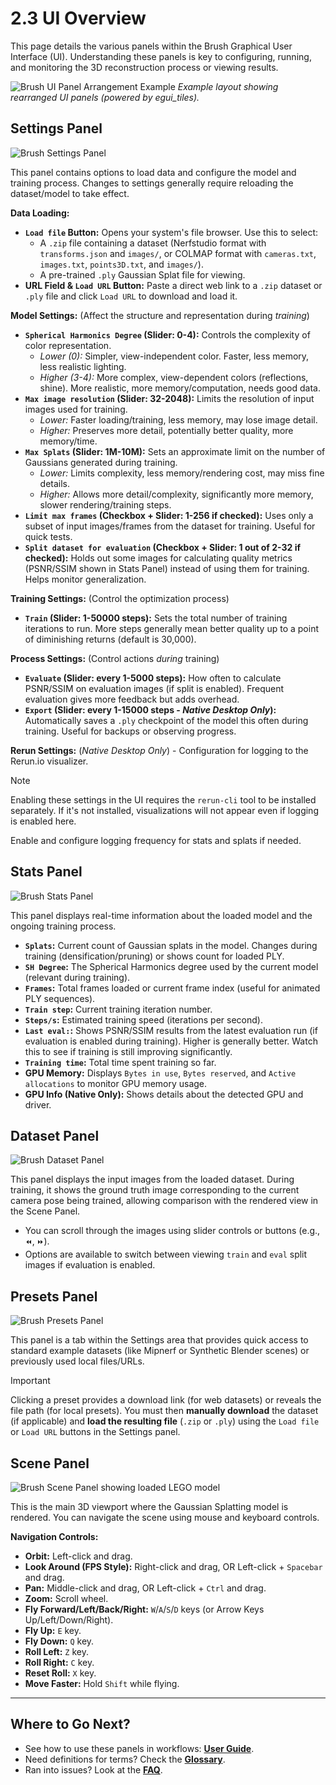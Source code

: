 # 2.3 UI Overview

This page details the various panels within the Brush Graphical User Interface (UI). Understanding these panels is key to configuring, running, and monitoring the 3D reconstruction process or viewing results.

![Brush UI Panel Arrangement Example](../media/Brush_Mac_arrange_panels.png)
*Example layout showing rearranged UI panels (powered by egui_tiles).*

## Settings Panel

![Brush Settings Panel](../media/Brush_Settings_panel.png)

This panel contains options to load data and configure the model and training process. Changes to settings generally require reloading the dataset/model to take effect.

**Data Loading:**

*   **`Load file` Button:** Opens your system's file browser. Use this to select:
    *   A `.zip` file containing a dataset (Nerfstudio format with `transforms.json` and `images/`, or COLMAP format with `cameras.txt`, `images.txt`, `points3D.txt`, and `images/`).
    *   A pre-trained `.ply` Gaussian Splat file for viewing.
*   **URL Field & `Load URL` Button:** Paste a direct web link to a `.zip` dataset or `.ply` file and click `Load URL` to download and load it.

**Model Settings:** (Affect the structure and representation during *training*)

*   **`Spherical Harmonics Degree` (Slider: 0-4):** Controls the complexity of color representation.
    *   *Lower (0):* Simpler, view-independent color. Faster, less memory, less realistic lighting.
    *   *Higher (3-4):* More complex, view-dependent colors (reflections, shine). More realistic, more memory/computation, needs good data.
*   **`Max image resolution` (Slider: 32-2048):** Limits the resolution of input images used for training.
    *   *Lower:* Faster loading/training, less memory, may lose image detail.
    *   *Higher:* Preserves more detail, potentially better quality, more memory/time.
*   **`Max Splats` (Slider: 1M-10M):** Sets an approximate limit on the number of Gaussians generated during training.
    *   *Lower:* Limits complexity, less memory/rendering cost, may miss fine details.
    *   *Higher:* Allows more detail/complexity, significantly more memory, slower rendering/training steps.
*   **`Limit max frames` (Checkbox + Slider: 1-256 if checked):** Uses only a subset of input images/frames from the dataset for training. Useful for quick tests.
*   **`Split dataset for evaluation` (Checkbox + Slider: 1 out of 2-32 if checked):** Holds out some images for calculating quality metrics (PSNR/SSIM shown in Stats Panel) instead of using them for training. Helps monitor generalization.

**Training Settings:** (Control the optimization process)

*   **`Train` (Slider: 1-50000 steps):** Sets the total number of training iterations to run. More steps generally mean better quality up to a point of diminishing returns (default is 30,000).

**Process Settings:** (Control actions *during* training)

*   **`Evaluate` (Slider: every 1-5000 steps):** How often to calculate PSNR/SSIM on evaluation images (if split is enabled). Frequent evaluation gives more feedback but adds overhead.
*   **`Export` (Slider: every 1-15000 steps - *Native Desktop Only*):** Automatically saves a `.ply` checkpoint of the model this often during training. Useful for backups or observing progress.

**Rerun Settings:** (*Native Desktop Only*) - Configuration for logging to the Rerun.io visualizer.

> [!NOTE]
> Enabling these settings in the UI requires the `rerun-cli` tool to be installed separately. If it's not installed, visualizations will not appear even if logging is enabled here.

Enable and configure logging frequency for stats and splats if needed.

## Stats Panel

![Brush Stats Panel](../media/Brush_Stats_panel_not_training.png)

This panel displays real-time information about the loaded model and the ongoing training process.

*   **`Splats`:** Current count of Gaussian splats in the model. Changes during training (densification/pruning) or shows count for loaded PLY.
*   **`SH Degree`:** The Spherical Harmonics degree used by the current model (relevant during training).
*   **`Frames`:** Total frames loaded or current frame index (useful for animated PLY sequences).
*   **`Train step`:** Current training iteration number.
*   **`Steps/s`:** Estimated training speed (iterations per second).
*   **`Last eval:`:** Shows PSNR/SSIM results from the latest evaluation run (if evaluation is enabled during training). Higher is generally better. Watch this to see if training is still improving significantly.
*   **`Training time`:** Total time spent training so far.
*   **GPU Memory:** Displays `Bytes in use`, `Bytes reserved`, and `Active allocations` to monitor GPU memory usage.
*   **GPU Info (Native Only):** Shows details about the detected GPU and driver.

## Dataset Panel

![Brush Dataset Panel](../media/Brush_Dataset_panel.png)

This panel displays the input images from the loaded dataset. During training, it shows the ground truth image corresponding to the current camera pose being trained, allowing comparison with the rendered view in the Scene Panel.

*   You can scroll through the images using slider controls or buttons (e.g., `⏪`, `⏩`).
*   Options are available to switch between viewing `train` and `eval` split images if evaluation is enabled.

## Presets Panel

![Brush Presets Panel](../media/Brush_Presets_panel.png)

This panel is a tab within the Settings area that provides quick access to standard example datasets (like Mipnerf or Synthetic Blender scenes) or previously used local files/URLs.

> [!IMPORTANT]
> Clicking a preset provides a download link (for web datasets) or reveals the file path (for local presets). You must then **manually download** the dataset (if applicable) and **load the resulting file** (`.zip` or `.ply`) using the `Load file` or `Load URL` buttons in the Settings panel.

## Scene Panel

![Brush Scene Panel showing loaded LEGO model](../media/Brush_Mac_trained_PLY_LEGO.png)

This is the main 3D viewport where the Gaussian Splatting model is rendered. You can navigate the scene using mouse and keyboard controls.

**Navigation Controls:**

*   **Orbit:** Left-click and drag.
*   **Look Around (FPS Style):** Right-click and drag, OR Left-click + `Spacebar` and drag.
*   **Pan:** Middle-click and drag, OR Left-click + `Ctrl` and drag.
*   **Zoom:** Scroll wheel.
*   **Fly Forward/Left/Back/Right:** `W`/`A`/`S`/`D` keys (or Arrow Keys Up/Left/Down/Right).
*   **Fly Up:** `E` key.
*   **Fly Down:** `Q` key.
*   **Roll Left:** `Z` key.
*   **Roll Right:** `C` key.
*   **Reset Roll:** `X` key.
*   **Move Faster:** Hold `Shift` while flying.

---

## Where to Go Next?

*   See how to use these panels in workflows: **[User Guide](user-guide.md)**.
*   Need definitions for terms? Check the **[Glossary](../supporting-materials/glossary.md)**.
*   Ran into issues? Look at the **[FAQ](../supporting-materials/faq.md)**. 
